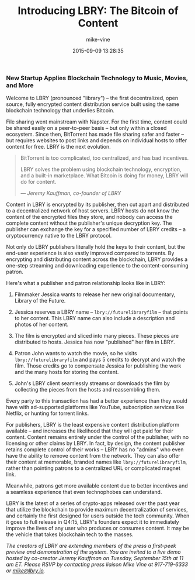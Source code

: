 ﻿---
author: mike-vine
title: 'Introducing LBRY: The Bitcoin of Content'
date: '2015-09-09 13:28:35'
---

### New Startup Applies Blockchain Technology to Music, Movies, and More

Welcome to LBRY (pronounced "library") – the first decentralized, open source, fully encrypted content distribution service built using the same blockchain technology that underlies Bitcoin.

File sharing went mainstream with Napster. For the first time, content could be shared easily on a peer-to-peer basis – but only within a closed ecosystem. Since then, BitTorrent has made file sharing safer and faster – but requires websites to post links and depends on individual hosts to offer content for free. LBRY is the next evolution.

> BitTorrent is too complicated, too centralized, and has bad incentives.
>
> LBRY solves the problem using blockchain technology, encryption, and a built-in marketplace. What Bitcoin is doing for money, LBRY will do for content.
>
> *— Jeremy Kauffman, co-founder of LBRY*

Content in LBRY is encrypted by its publisher, then cut apart and distributed to a decentralized network of host servers. LBRY hosts do not know the content of the encrypted files they store, and nobody can access the complete content without the publisher's unique decryption key. The publisher can exchange the key for a specified number of LBRY credits – a cryptocurrency native to the LBRY protocol.

Not only do LBRY publishers literally hold the keys to their content, but the end-user experience is also vastly improved compared to torrents. By encrypting and distributing content across the blockchain, LBRY provides a one-step streaming and downloading experience to the content-consuming patron.

Here's what a publisher and patron relationship looks like in LBRY:

1. Filmmaker Jessica wants to release her new original documentary, Library of the Future.

1. Jessica reserves a LBRY name – `lbry://futurelibraryfilm` – that points to her content. This LBRY name can also include a description and photos of her content.

1. The film is encrypted and sliced into many pieces. These pieces are distributed to hosts. Jessica has now "published" her film in LBRY.

1. Patron John wants to watch the movie, so he visits `lbry://futurelibraryfilm` and pays 5 credits to decrypt and watch the film. Those credits go to compensate Jessica for publishing the work and the many hosts for storing the content.

1. John's LBRY client seamlessly streams or downloads the film by collecting the pieces from the hosts and reassembling them.

Every party to this transaction has had a better experience than they would have with ad-supported platforms like YouTube, subscription services like Netflix, or hunting for torrent links.

For publishers, LBRY is the least expensive content distribution platform available – and increases the likelihood that they will get paid for their content. Content remains entirely under the control of the publisher, with no licensing or other claims by LBRY. In fact, by design, the content publisher retains complete control of their works – LBRY has no "admins" who even have the ability to remove content from the network. They can also offer their content at memorable, branded names like `lbry://futurelibraryfilm`, rather than pointing patrons to a centralized URL or complicated magnet link.

Meanwhile, patrons get more available content due to better incentives and a seamless experience that even technophobes can understand.

LBRY is the latest of a series of crypto-apps released over the past year that utilize the blockchain to provide maximum decentralization of services, and certainly the first designed for users outside the tech community. When it goes to full release in Q4:15, LBRY's founders expect it to immediately improve the lives of any user who produces or consumes content. It may be the vehicle that takes blockchain tech to the masses.

*The creators of LBRY are extending members of the press a first-peek preview and demonstration of the system. You are invited to a live demo hosted by co-creator Jeremy Kauffman on Tuesday, September 15th at 11 am ET. Please RSVP by contacting press liaison Mike Vine at 917-719-6333 or mike@lbry.io.*
